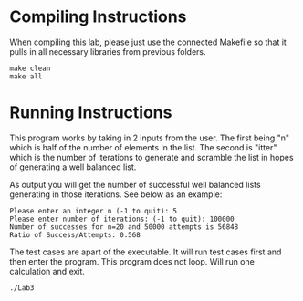# Compiling Instructions
When compiling this lab, please just use the connected Makefile so that it pulls in all necessary libraries from previous folders.
```
make clean
make all
```

# Running Instructions
This program works by taking in 2 inputs from the user.
The first being "n" which is half of the number of elements in the list.
The second is "itter" which is the number of iterations to generate and scramble the list in hopes of generating a well balanced list.

As output you will get the number of successful well balanced lists generating in those iterations. See below as an example:
```
Please enter an integer n (-1 to quit): 5
Please enter number of iterations: (-1 to quit): 100000
Number of successes for n=20 and 50000 attempts is 56848
Ratio of Success/Attempts: 0.568
```

The test cases are apart of the executable. It will run test cases first and then enter the program. This program does not loop. Will run one calculation and exit. 
```
./Lab3
```
